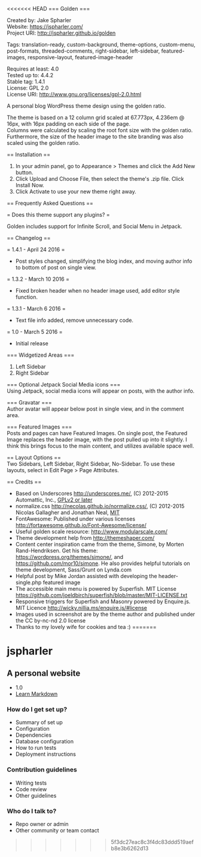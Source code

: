 <<<<<<< HEAD
=== Golden ===

Created by: Jake Spharler<br />
Website: https://jspharler.com/<br />
Project URI: http://jspharler.github.io/golden

Tags: translation-ready, custom-background, theme-options, custom-menu, post-formats, threaded-comments, right-sidebar, left-sidebar, featured-images, responsive-layout, featured-image-header

Requires at least: 4.0<br />
Tested up to: 4.4.2<br />
Stable tag: 1.4.1<br />
License: GPL 2.0<br />
License URI: http://www.gnu.org/licenses/gpl-2.0.html

A personal blog WordPress theme design using the golden ratio. 

The theme is based on a 12 column grid scaled at 67.773px, 4.236em @ 16px, with 16px padding on each side of the page.  
Columns were calculated by scaling the root font size with the golden ratio.  Furthermore, the size of the header image to the site branding was also scaled using the golden ratio.

== Installation ==
	
1. In your admin panel, go to Appearance > Themes and click the Add New button.
2. Click Upload and Choose File, then select the theme's .zip file. Click Install Now.
3. Click Activate to use your new theme right away.

== Frequently Asked Questions ==

= Does this theme support any plugins? =

Golden includes support for Infinite Scroll, and Social Menu in Jetpack.

== Changelog ==

= 1.4.1 - April 24 2016 =
* Post styles changed, simplifying the blog index, and moving author info to bottom of post on single view.

= 1.3.2 - March 10 2016 =
* Fixed broken header when no header image used, add editor style function.

= 1.3.1 - March 6 2016 =
* Text file info added, remove unnecessary code.

= 1.0 - March 5 2016 =
* Initial release

=== Widgetized Areas ===<br />
1. Left Sidebar<br />
2. Right Sidebar

=== Optional Jetpack Social Media icons ===<br />
Using Jetpack, social media icons will appear on posts, with the author info.

=== Gravatar ===<br />
Author avatar will appear below post in single view, and in the comment area.

=== Featured Images ===<br />
Posts and pages can have Featured Images. On single post, the Featured Image replaces the header image, with the post pulled up into it slightly.  I think this brings focus to the main content, and utilizes available space well.

== Layout Options ==<br />
Two Sidebars, Left Sidebar, Right Sidebar, No-Sidebar.  To use these layouts, select in Edit Page > Page Attributes.

== Credits ==

* Based on Underscores http://underscores.me/, (C) 2012-2015 Automattic, Inc., [GPLv2 or later](https://www.gnu.org/licenses/gpl-2.0.html)
* normalize.css http://necolas.github.io/normalize.css/, (C) 2012-2015 Nicolas Gallagher and Jonathan Neal, [MIT](http://opensource.org/licenses/MIT)
* FontAwesome: Published under various licenses http://fortawesome.github.io/Font-Awesome/license/
* Useful golden scale resource:  http://www.modularscale.com/
* Theme development help from http://themeshaper.com/
* Content center inspiration came from the theme, Simone, by Morten Rand-Hendriksen.  Get his theme: https://wordpress.org/themes/simone/, and https://github.com/mor10/simone.  He also provides helpful tutorials on theme development, Sass/Grunt on Lynda.com
* Helpful post by Mike Jordan assisted with developing the header-single.php featured image <!-- http://www.mikejohnsondesign.com/add-wordpress-featured-image-as-background-image/ -->
* The accessible main menu is powered by Superfish. MIT License https://github.com/joeldbirch/superfish/blob/master/MIT-LICENSE.txt
* Responsive triggers for Superfish and Masonry powered by Enquire.js. MIT Licence http://wicky.nillia.ms/enquire.js/#license
* Images used in screenshot are by the theme author and published under the CC by-nc-nd 2.0 license
* Thanks to my lovely wife for cookies and tea :)
=======
# jspharler #
## A personal website ##
* 1.0
* [Learn Markdown](https://bitbucket.org/tutorials/markdowndemo)

### How do I get set up? ###

* Summary of set up
* Configuration
* Dependencies
* Database configuration
* How to run tests
* Deployment instructions

### Contribution guidelines ###

* Writing tests
* Code review
* Other guidelines

### Who do I talk to? ###

* Repo owner or admin
* Other community or team contact
>>>>>>> 5f3dc27eac8c3f4dc83ddd519aefb8e3b6262d13
